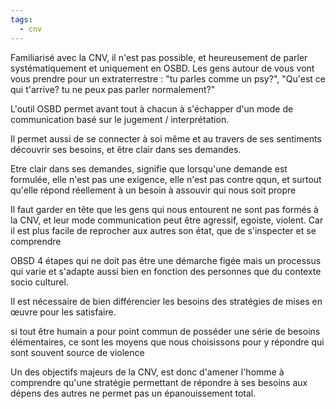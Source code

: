 ```yaml
---
tags:
  - cnv
---
```



Familiarisé avec la CNV, il n'est pas possible, et heureusement de parler systématiquement et uniquement en OSBD. Les gens autour de vous vont vous prendre pour un extraterrestre : "tu parles comme un psy?", "Qu'est ce qui t'arrive? tu ne peux pas parler normalement?"

L'outil OSBD permet avant tout à chacun à s'échapper d'un mode de communication basé sur le jugement / interprétation.

Il permet aussi de se connecter à soi même et au travers de ses sentiments découvrir ses besoins, et être clair dans ses demandes.

Etre clair dans ses demandes, signifie que lorsqu'une demande est formulée, elle n'est pas une exigence, elle n'est pas contre qqun, et surtout qu'elle répond réellement à un besoin à assouvir qui nous soit propre

Il faut garder en tête que les gens qui nous entourent ne sont pas formés à la CNV, et leur mode communication peut être agressif, egoiste, violent. Car il est plus facile de reprocher aux autres son état, que de s'inspecter et se comprendre

OBSD 4 étapes qui ne doit pas être une démarche figée mais un processus qui varie et s'adapte aussi bien en fonction des personnes que du contexte socio culturel.

Il est nécessaire de bien différencier les besoins des stratégies de mises en œuvre pour les satisfaire.

si tout être humain a pour point commun de posséder une série de besoins élémentaires, ce sont les moyens que nous choisissons pour y répondre qui sont souvent source de violence

Un des objectifs majeurs de la CNV, est donc d'amener l'homme à comprendre qu'une stratégie permettant de répondre à ses besoins aux dépens des autres ne permet pas un épanouissement total.

